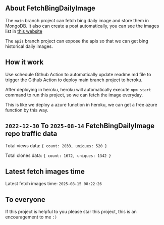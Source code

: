 ## About FetchBingDailyImage

The `main` branch project can fetch bing daily image and store them in MongoDB.
It also can create a post automatically, you can see the images list in [this website](https://oursalbum.netlify.app)

The `apis` branch project can expose the apis so that we can get bing historical daily images.

## How it work

Use schedule Github Action to automatically update readme.md file to trigger the Github Action to deploy main branch project to heroku.

After deploying in heroku, heroku will automatically execute `npm start` command to run this project, so we can fetch the image everyday.

This is like we deploy a azure function in heroku, we can get a free azure function by this way.

## `2022-12-30` To `2025-08-14` FetchBingDailyImage repo traffic data

Total views data: `{ count: 2033, uniques: 520 }`

Total clones data: `{ count: 1672, uniques: 1342 }`

## Latest fetch images time

Latest fetch images time: `2025-08-15 08:22:26`

## To everyone

If this project is helpful to you please star this project, this is an encouragement to me `:)`



